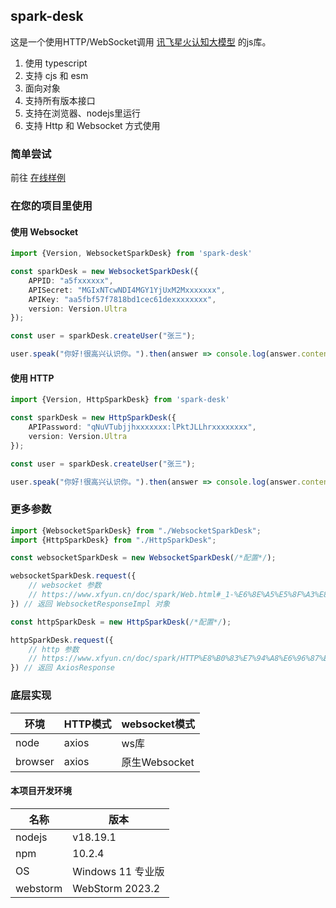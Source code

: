 ## spark-desk

这是一个使用HTTP/WebSocket调用 [讯飞星火认知大模型](https://xinghuo.xfyun.cn/sparkapi)
的js库。

1. 使用 typescript
2. 支持 cjs 和 esm
3. 面向对象
4. 支持所有版本接口
5. 支持在浏览器、nodejs里运行
6. 支持 Http 和 Websocket 方式使用

### 简单尝试

前往 [在线样例](https://ting-xing.github.io/spark-desk-example/)

### 在您的项目里使用

#### 使用 Websocket

```ts
import {Version, WebsocketSparkDesk} from 'spark-desk'

const sparkDesk = new WebsocketSparkDesk({
    APPID: "a5fxxxxxx",
    APISecret: "MGIxNTcwNDI4MGY1YjUxM2Mxxxxxxx",
    APIKey: "aa5fbf57f7818bd1cec61dexxxxxxxx",
    version: Version.Ultra
});

const user = sparkDesk.createUser("张三");

user.speak("你好!很高兴认识你。").then(answer => console.log(answer.content))
```

#### 使用 HTTP

```ts
import {Version, HttpSparkDesk} from 'spark-desk'

const sparkDesk = new HttpSparkDesk({
    APIPassword: "qNuVTubjjhxxxxxxx:lPktJLLhrxxxxxxxx",
    version: Version.Ultra
});

const user = sparkDesk.createUser("张三");

user.speak("你好!很高兴认识你。").then(answer => console.log(answer.content))
```

### 更多参数

```ts
import {WebsocketSparkDesk} from "./WebsocketSparkDesk";
import {HttpSparkDesk} from "./HttpSparkDesk";

const websocketSparkDesk = new WebsocketSparkDesk(/*配置*/);

websocketSparkDesk.request({
    // websocket 参数 
    // https://www.xfyun.cn/doc/spark/Web.html#_1-%E6%8E%A5%E5%8F%A3%E8%AF%B4%E6%98%8E
}) // 返回 WebsocketResponseImpl 对象

const httpSparkDesk = new HttpSparkDesk(/*配置*/);

httpSparkDesk.request({
    // http 参数
    // https://www.xfyun.cn/doc/spark/HTTP%E8%B0%83%E7%94%A8%E6%96%87%E6%A1%A3.html#_3-%E8%AF%B7%E6%B1%82%E8%AF%B4%E6%98%8E
}) // 返回 AxiosResponse

```

### 底层实现

| 环境      | HTTP模式 | websocket模式 |
 |---------|--------|-------------|
| node    | axios  | ws库         |
| browser | axios  | 原生Websocket |

#### 本项目开发环境

| 名称       | 版本              |
|----------|-----------------|
| nodejs   | v18.19.1        |
| npm      | 10.2.4          |
| OS       | Windows 11 专业版  |
| webstorm | WebStorm 2023.2 |





